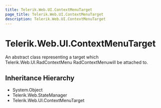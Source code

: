 ```yaml
---
title: Telerik.Web.UI.ContextMenuTarget
page_title: Telerik.Web.UI.ContextMenuTarget
description: Telerik.Web.UI.ContextMenuTarget
---
```


# Telerik.Web.UI.ContextMenuTarget

An abstract class representing a target
               which Telerik.Web.UI.RadContextMenu RadContextMenuwill be attached to.

## Inheritance Hierarchy

* System.Object
* Telerik.Web.StateManager
* Telerik.Web.UI.ContextMenuTarget

